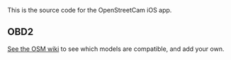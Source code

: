 This is the source code for the OpenStreetCam iOS app.

## OBD2

[See the OSM wiki](https://wiki.openstreetmap.org/wiki/OpenStreetCam/OBD2) to see which models are compatible, and add your own.
